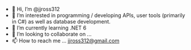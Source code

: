 - 👋 Hi, I’m @jjross312
- 👀 I’m interested in programming / developing APIs, user tools (primarily in C#) as well as database development.
- 🌱 I’m currently learning .NET 6
- 💞️ I’m looking to collaborate on ...
- 📫 How to reach me ...  jjross312@gmail.com

<!---
jjross312/jjross312 is a ✨ special ✨ repository because its `README.md` (this file) appears on your GitHub profile.
You can click the Preview link to take a look at your changes.
--->
